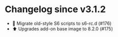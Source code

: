 # Changelog since v3.1.2
- 🔨 Migrate old-style S6 scripts to s6-rc.d (#176) 
- ⬆️ Upgrades add-on base image to 8.2.0 (#175) 
